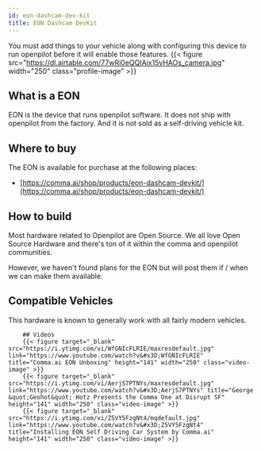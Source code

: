 ```yaml
---
id: eon-dashcam-dev-kit
title: EON Dashcam DevKit
---
```


You must add things to your vehicle along with configuring this device to run openpilot before it will enable those features.
{{< figure src="https://dl.airtable.com/77wRi0eQQIAix15vHAOs_camera.jpg" width="250" class="profile-image" >}}

## What is a EON
EON is the device that runs openpilot software.  It does not ship with openpilot from the factory.  And it is not sold as a self-driving vehicle kit.


## Where to buy

The EON is available for purchase at the following places:

* [https://comma.ai/shop/products/eon-dashcam-devkit/](https://comma.ai/shop/products/eon-dashcam-devkit/)


## How to build

Most hardware related to Openpilot are Open Source.
We all love Open Source Hardware and there's ton of it within the comma and openpilot communities.

However, we haven't found plans for the EON but will post them if / when we can make them available.

## Compatible Vehicles

This hardware is known to generally work with all fairly modern vehicles.



        ## Videos
        {{< figure target="_blank" src="https://i.ytimg.com/vi/WfGNIcFLRIE/maxresdefault.jpg" link="https://www.youtube.com/watch?v&#x3D;WfGNIcFLRIE" title="Comma.ai EON Unboxing" height="141" width="250" class="video-image" >}}
        {{< figure target="_blank" src="https://i.ytimg.com/vi/AerjS7PTNYs/maxresdefault.jpg" link="https://www.youtube.com/watch?v&#x3D;AerjS7PTNYs" title="George &quot;Geohot&quot; Hotz Presents the Comma One at Disrupt SF" height="141" width="250" class="video-image" >}}
        {{< figure target="_blank" src="https://i.ytimg.com/vi/Z5VY5FzgNt4/mqdefault.jpg" link="https://www.youtube.com/watch?v&#x3D;Z5VY5FzgNt4" title="Installing EON Self Driving Car System by Comma.ai" height="141" width="250" class="video-image" >}}
      